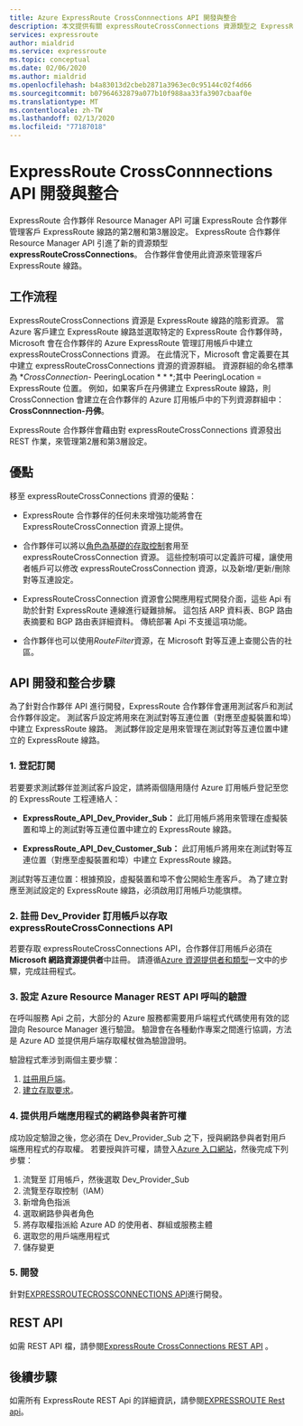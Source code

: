 ```yaml
---
title: Azure ExpressRoute CrossConnnections API 開發與整合
description: 本文提供有關 expressRouteCrossConnections 資源類型之 ExpressRoute 合作夥伴的詳細總覽。
services: expressroute
author: mialdrid
ms.service: expressroute
ms.topic: conceptual
ms.date: 02/06/2020
ms.author: mialdrid
ms.openlocfilehash: b4a83013d2cbeb2871a3963ec0c95144c02f4d66
ms.sourcegitcommit: b07964632879a077b10f988aa33fa3907cbaaf0e
ms.translationtype: MT
ms.contentlocale: zh-TW
ms.lasthandoff: 02/13/2020
ms.locfileid: "77187018"
---
```

# <a name="expressroute-crossconnnections-api-development-and-integration"></a>ExpressRoute CrossConnnections API 開發與整合

ExpressRoute 合作夥伴 Resource Manager API 可讓 ExpressRoute 合作夥伴管理客戶 ExpressRoute 線路的第2層和第3層設定。 ExpressRoute 合作夥伴 Resource Manager API 引進了新的資源類型**expressRouteCrossConnections**。 合作夥伴會使用此資源來管理客戶 ExpressRoute 線路。

## <a name="workflow"></a>工作流程

ExpressRouteCrossConnections 資源是 ExpressRoute 線路的陰影資源。 當 Azure 客戶建立 ExpressRoute 線路並選取特定的 ExpressRoute 合作夥伴時，Microsoft 會在合作夥伴的 Azure ExpressRoute 管理訂用帳戶中建立 expressRouteCrossConnections 資源。 在此情況下，Microsoft 會定義要在其中建立 expressRouteCrossConnections 資源的資源群組。 資源群組的命名標準為 **CrossConnection-* PeeringLocation * * *;其中 PeeringLocation = ExpressRoute 位置。 例如，如果客戶在丹佛建立 ExpressRoute 線路，則 CrossConnection 會建立在合作夥伴的 Azure 訂用帳戶中的下列資源群組中： **CrossConnnection-丹佛**。

ExpressRoute 合作夥伴會藉由對 expressRouteCrossConnections 資源發出 REST 作業，來管理第2層和第3層設定。

## <a name="benefits"></a>優點

移至 expressRouteCrossConnections 資源的優點：

* ExpressRoute 合作夥伴的任何未來增強功能將會在 ExpressRouteCrossConnection 資源上提供。

* 合作夥伴可以將以[角色為基礎的存取控制](https://docs.microsoft.com/azure/role-based-access-control/overview)套用至 expressRouteCrossConnection 資源。 這些控制項可以定義許可權，讓使用者帳戶可以修改 expressRouteCrossConnection 資源，以及新增/更新/刪除對等互連設定。

* ExpressRouteCrossConnection 資源會公開應用程式開發介面，這些 Api 有助於針對 ExpressRoute 連線進行疑難排解。 這包括 ARP 資料表、BGP 路由表摘要和 BGP 路由表詳細資料。 傳統部署 Api 不支援這項功能。

* 合作夥伴也可以使用*RouteFilter*資源，在 Microsoft 對等互連上查閱公告的社區。

## <a name="api-development-and-integration-steps"></a>API 開發和整合步驟

為了針對合作夥伴 API 進行開發，ExpressRoute 合作夥伴會運用測試客戶和測試合作夥伴設定。 測試客戶設定將用來在測試對等互連位置（對應至虛擬裝置和埠）中建立 ExpressRoute 線路。 測試夥伴設定是用來管理在測試對等互連位置中建立的 ExpressRoute 線路。

### <a name="1-enlist-subscriptions"></a>1. 登記訂閱

若要要求測試夥伴並測試客戶設定，請將兩個隨用隨付 Azure 訂用帳戶登記至您的 ExpressRoute 工程連絡人：
* **ExpressRoute_API_Dev_Provider_Sub：** 此訂用帳戶將用來管理在虛擬裝置和埠上的測試對等互連位置中建立的 ExpressRoute 線路。

* **ExpressRoute_API_Dev_Customer_Sub：** 此訂用帳戶將用來在測試對等互連位置（對應至虛擬裝置和埠）中建立 ExpressRoute 線路。

測試對等互連位置：根據預設，虛擬裝置和埠不會公開給生產客戶。 為了建立對應至測試設定的 ExpressRoute 線路，必須啟用訂用帳戶功能旗標。

### <a name="2-register-the-dev_provider-subscription-to-access-the-expressroutecrossconnections-api"></a>2. 註冊 Dev_Provider 訂用帳戶以存取 expressRouteCrossConnections API

若要存取 expressRouteCrossConnections API，合作夥伴訂用帳戶必須在**Microsoft 網路資源提供者**中註冊。 請遵循[Azure 資源提供者和類型](/azure/azure-resource-manager/management/resource-providers-and-types#azure-portal)一文中的步驟，完成註冊程式。

### <a name="3-set-up-authentication-for-azure-resource-manager-rest-api-calls"></a>3. 設定 Azure Resource Manager REST API 呼叫的驗證

在呼叫服務 Api 之前，大部分的 Azure 服務都需要用戶端程式代碼使用有效的認證向 Resource Manager 進行驗證。 驗證會在各種動作專案之間進行協調，方法是 Azure AD 並提供用戶端存取權杖做為驗證證明。

驗證程式牽涉到兩個主要步驟：

1. [註冊用戶端](https://docs.microsoft.com/rest/api/azure/#register-your-client-application-with-azure-ad)。
2. [建立存取要求](https://docs.microsoft.com/rest/api/azure/#create-the-request)。

### <a name="4-provide-network-contributor-permission-to-the-client-application"></a>4. 提供用戶端應用程式的網路參與者許可權

成功設定驗證之後，您必須在 Dev_Provider_Sub 之下，授與網路參與者對用戶端應用程式的存取權。 若要授與許可權，請登入[Azure 入口網站](https://ms.portal.azure.com/#home)，然後完成下列步驟：

1. 流覽至 訂用帳戶，然後選取 Dev_Provider_Sub
2. 流覽至存取控制（IAM）
3. 新增角色指派
4. 選取網路參與者角色
5. 將存取權指派給 Azure AD 的使用者、群組或服務主體
6. 選取您的用戶端應用程式
7. 儲存變更

### <a name="5-develop"></a>5. 開發

針對[EXPRESSROUTECROSSCONNECTIONS API](https://docs.microsoft.com/rest/api/expressroute/expressroutecrossconnections)進行開發。

## <a name="rest-api"></a>REST API

如需 REST API 檔，請參閱[ExpressRoute CrossConnections REST API](https://docs.microsoft.com/rest/api/expressroute/expressroutecrossconnections) 。

## <a name="next-steps"></a>後續步驟

如需所有 ExpressRoute REST Api 的詳細資訊，請參閱[EXPRESSROUTE Rest api](https://docs.microsoft.com/rest/api/expressroute/)。